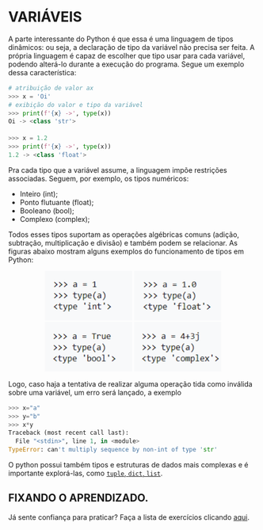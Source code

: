 # VARIÁVEIS

A parte interessante do Python é que essa é uma linguagem de tipos dinâmicos: ou seja, a
declaração de tipo da variável não precisa ser feita. A própria linguagem é capaz de escolher que tipo usar para cada variável, podendo alterá-lo durante a execução do programa. Segue um exemplo dessa característica:
```python
# atribuição de valor ax
>>> x = 'Oi'
# exibição do valor e tipo da variável
>>> print(f'{x} ->', type(x))
Oi -> <class 'str'>

>>> x = 1.2
>>> print(f'{x} ->', type(x))
1.2 -> <class 'float'>
```

Pra cada tipo que a variável assume, a linguagem impõe restrições associadas. Seguem, por exemplo, os tipos numéricos:
- Inteiro (int);
- Ponto flutuante (float);
- Booleano (bool);
- Complexo (complex);

Todos esses tipos suportam as operações algébricas comuns (adição, subtração, multiplicação e divisão) e também podem se relacionar. As figuras abaixo mostram alguns exemplos do funcionamento de tipos em Python:
<div style="display: inline_block" align="center">
  <img height="100em" src="../img/readme/exemplo1.png"/>
  <img height="100em" src="../img/readme/exemplo2.png"/>
  <img height="100em" src="../img/readme/exemplo3.png"/>
  <img height="100em" src="../img/readme/exemplo4.png"/>
</div>

Logo, caso haja a tentativa de realizar alguma operação tida como inválida sobre uma variável, um erro será lançado, a exemplo
```python
>>> x="a"
>>> y="b"
>>> x*y
Traceback (most recent call last):
  File "<stdin>", line 1, in <module>
TypeError: can't multiply sequence by non-int of type 'str'
```

O python possui também tipos e estruturas de dados mais complexas e é importante explorá-las, como [`tuple`, `dict`, `list`](https://docs.python.org/3.8/library/stdtypes.html#sequence-types-list-tuple-range).

## FIXANDO O APRENDIZADO.
Já sente confiança para praticar? Faça a lista de exercícios clicando <a href="https://github.com/edjairaguiar/minicurso-python/blob/main/exercicios/lista1.md">aqui</a>.
